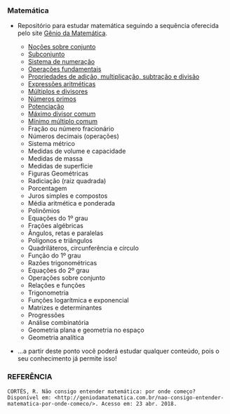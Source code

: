 ### Matemática

* Repositório para estudar matemática seguindo a sequência oferecida pelo site [Gênio da Matemática](http://geniodamatematica.com.br/).


  * [Noções sobre conjunto](https://github.com/ranielcsar/Matematica/blob/master/No%C3%A7%C3%B5es-sobre-conjuntos.md "Conjuntos")
  * [Subconjunto](https://github.com/ranielcsar/Matematica/blob/master/Subconjuntos.md "Subconjuntos")
  * [Sistema de numeração](https://github.com/ranielcsar/Matematica/blob/master/Sistema-de-numeracao.md "Sistema de numeração")
  * [Operações fundamentais](https://github.com/ranielcsar/Matematica/blob/master/Opera%C3%A7%C3%B5es-fundamentais.md "Operações fundamentais")
  * [Propriedades de adição, multiplicação, subtração e divisão](https://github.com/ranielcsar/Matematica/blob/master/Propriedades.md "Propriedades")
  * [Expressões aritméticas](https://github.com/ranielcsar/Matematica/blob/master/Express%C3%B5es.md "Expressões")
  * [Múltiplos e divisores](https://github.com/ranielcsar/Matematica/blob/master/Multiplos-Divisores.md "x ÷")
  * [Números primos](https://github.com/ranielcsar/Matematica/blob/master/Primos.md "Primos")
  * [Potenciação](https://github.com/ranielcsar/Matematica/blob/master/Potencia.md "Aô potência")
  * [Máximo divisor comum](https://github.com/ranielcsar/Matematica/blob/master/MDC.md "MDC da minha vida")
  * [Mínimo múltiplo comum](https://github.com/ranielcsar/Matematica/blob/master/MMC.md "mê mê cê")
  * Fração ou número fracionário
  * Números decimais (operações)
  * Sistema métrico
  * Medidas de volume e capacidade
  * Medidas de massa
  * Medidas de superfície
  * Figuras Geométricas
  * Radiciação (raiz quadrada)
  * Porcentagem
  * Juros simples e compostos
  * Média aritmética e ponderada
  * Polinômios
  * Equações do 1º grau
  * Frações algébricas
  * Ângulos, retas e paralelas
  * Polígonos e triângulos
  * Quadriláteros, circunferência e círculo
  * Função do 1º grau
  * Razões trigonométricas
  * Equações do 2º grau
  * Operações sobre conjunto
  * Relações e funções
  * Trigonometria
  * Funções logarítmica e exponencial
  * Matrizes e determinantes
  * Progressões
  * Análise combinatória
  * Geometria plana e geometria no espaço
  * Geometria analítica
* …a partir deste ponto você poderá estudar qualquer conteúdo, pois o seu conhecimento já permite isso!


### REFERÊNCIA

    CORTÊS, R. Não consigo entender matemática: por onde começo? Disponível em: <http://geniodamatematica.com.br/nao-consigo-entender-matematica-por-onde-comeco/>. Acesso em: 23 abr. 2018.
